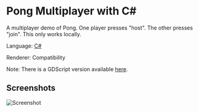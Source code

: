 # Pong Multiplayer with C#

A multiplayer demo of Pong. One player presses "host".
The other presses "join". This only works locally.

Language: [C#](https://docs.godotengine.org/en/latest/tutorials/scripting/c_sharp/index.html)

Renderer: Compatibility

Note: There is a GDScript version available [here](https://github.com/godotengine/godot-demo-projects/tree/master/networking/multiplayer_pong).

## Screenshots

![Screenshot](screenshots/pong_multiplayer.png)
